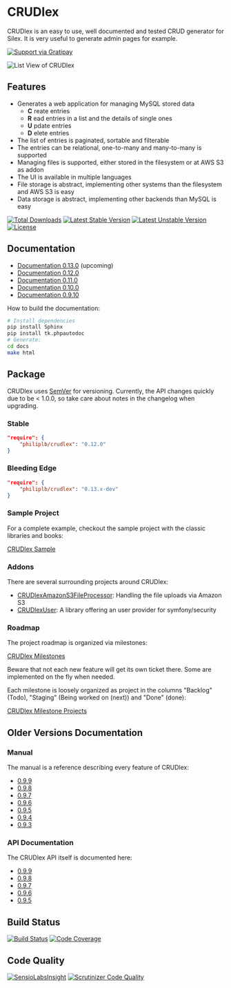 CRUDlex
=======

CRUDlex is an easy to use, well documented and tested CRUD generator for Silex. It is very useful to generate admin pages for example.

[![Support via Gratipay](https://cdn.rawgit.com/gratipay/gratipay-badge/2.3.0/dist/gratipay.png)](https://gratipay.com/CRUDlex)

![List View of CRUDlex](docs/_static/01_List.png)

## Features

- Generates a web application for managing MySQL stored data
    - **C** reate entries
    - **R** ead entries in a list and the details of single ones
    - **U** pdate entries
    - **D** elete entries
- The list of entries is paginated, sortable and filterable
- The entries can be relational, one-to-many and many-to-many is supported
- Managing files is supported, either stored in the filesystem or at AWS S3 as addon
- The UI is available in multiple languages
- File storage is abstract, implementing other systems than the filesystem and AWS S3 is easy
- Data storage is abstract, implementing other backends than MySQL is easy

[![Total Downloads](https://poser.pugx.org/philiplb/crudlex/downloads.svg)](https://packagist.org/packages/philiplb/crudlex)
[![Latest Stable Version](https://poser.pugx.org/philiplb/crudlex/v/stable.svg)](https://packagist.org/packages/philiplb/crudlex)
[![Latest Unstable Version](https://poser.pugx.org/philiplb/crudlex/v/unstable.svg)](https://packagist.org/packages/philiplb/crudlex) [![License](https://poser.pugx.org/philiplb/crudlex/license.svg)](https://packagist.org/packages/philiplb/crudlex)

## Documentation

- [Documentation 0.13.0](http://philiplb.github.io/CRUDlex/docs/html/0.13.0/) (upcoming)
- [Documentation 0.12.0](http://philiplb.github.io/CRUDlex/docs/html/0.12.0/)
- [Documentation 0.11.0](http://philiplb.github.io/CRUDlex/docs/html/0.11.0/)
- [Documentation 0.10.0](http://philiplb.github.io/CRUDlex/docs/html/0.10.0/)
- [Documentation 0.9.10](http://philiplb.github.io/CRUDlex/docs/html/0.9.10/)

How to build the documentation:

```bash
# Install dependencies
pip install Sphinx
pip install tk.phpautodoc
# Generate:
cd docs
make html
```

## Package

CRUDlex uses [SemVer](http://semver.org/) for versioning. Currently, the API changes quickly due to be < 1.0.0, so take
care about notes in the changelog when upgrading.

### Stable

```json
"require": {
    "philiplb/crudlex": "0.12.0"
}
```

### Bleeding Edge

```json
"require": {
    "philiplb/crudlex": "0.13.x-dev"
}
```

### Sample Project

For a complete example, checkout the sample project with the classic libraries
and books:

[CRUDlex Sample](https://github.com/philiplb/CRUDlexSample)

### Addons

There are several surrounding projects around CRUDlex:

* [CRUDlexAmazonS3FileProcessor](https://github.com/philiplb/CRUDlexAmazonS3FileProcessor):
  Handling the file uploads via Amazon S3
* [CRUDlexUser](https://github.com/philiplb/CRUDlexUser):
  A library offering an user provider for symfony/security

### Roadmap

The project roadmap is organized via milestones:

[CRUDlex Milestones](https://github.com/philiplb/CRUDlex/milestones)

Beware that not each new feature will get its own ticket there. Some are
implemented on the fly when needed.

Each milestone is loosely organized as project in the columns "Backlog"
(Todo), "Staging" (Being worked on (next)) and "Done" (done):

[CRUDlex Milestone Projects](https://github.com/philiplb/CRUDlex/projects)

## Older Versions Documentation

### Manual

The manual is a reference describing every feature of CRUDlex:

* [0.9.9](https://github.com/philiplb/CRUDlex/blob/0.9.9/docs/0_manual.md)
* [0.9.8](https://github.com/philiplb/CRUDlex/blob/0.9.8/docs/0_manual.md)
* [0.9.7](https://github.com/philiplb/CRUDlex/blob/0.9.7/docs/0_manual.md)
* [0.9.6](https://github.com/philiplb/CRUDlex/blob/0.9.6/docs/0_manual.md)
* [0.9.5](https://github.com/philiplb/CRUDlex/blob/0.9.5/docs/0_manual.md)
* [0.9.4](https://github.com/philiplb/CRUDlex/blob/0.9.4/docs/0_manual.md)
* [0.9.3](https://github.com/philiplb/CRUDlex/blob/0.9.3/docs/0_manual.md)

### API Documentation

The CRUDlex API itself is documented here:

* [0.9.9](http://philiplb.github.io/CRUDlex/docs/html/api/0.9.9/)
* [0.9.8](http://philiplb.github.io/CRUDlex/docs/html/api/0.9.8/)
* [0.9.7](http://philiplb.github.io/CRUDlex/docs/html/api/0.9.7/)
* [0.9.6](http://philiplb.github.io/CRUDlex/docs/html/api/0.9.6/)
* [0.9.5](http://philiplb.github.io/CRUDlex/docs/html/api/0.9.5/)

## Build Status

[![Build Status](https://travis-ci.org/philiplb/CRUDlex.svg?branch=master)](https://travis-ci.org/philiplb/CRUDlex)
[![Code Coverage](https://scrutinizer-ci.com/g/philiplb/CRUDlex/badges/coverage.png?b=master)](https://scrutinizer-ci.com/g/philiplb/CRUDlex/?branch=master)

## Code Quality

[![SensioLabsInsight](https://insight.sensiolabs.com/projects/97dc69bd-12df-430e-ad5b-c9335ff401fa/mini.png)](https://insight.sensiolabs.com/projects/97dc69bd-12df-430e-ad5b-c9335ff401fa)
[![Scrutinizer Code Quality](https://scrutinizer-ci.com/g/philiplb/CRUDlex/badges/quality-score.png?b=master)](https://scrutinizer-ci.com/g/philiplb/CRUDlex/?branch=master)
